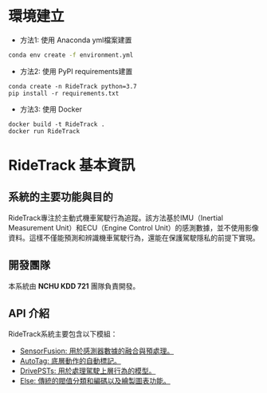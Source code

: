 # 環境建立
- 方法1: 使用 Anaconda yml檔案建置
```bash =
conda env create -f environment.yml
```

- 方法2: 使用 PyPI requirements建置
```bash=
conda create -n RideTrack python=3.7
pip install -r requirements.txt
```

- 方法3: 使用 Docker
```bash=
docker build -t RideTrack .
docker run RideTrack
```


# RideTrack 基本資訊

## 系統的主要功能與目的
RideTrack專注於主動式機車駕駛行為追蹤。該方法基於IMU（Inertial Measurement Unit）和ECU（Engine Control Unit）的感測數據，並不使用影像資料。這樣不僅能預測和辨識機車駕駛行為，還能在保護駕駛隱私的前提下實現。

## 開發團隊
本系統由 **NCHU KDD 721** 團隊負責開發。

## API 介紹
RideTrack系統主要包含以下模組：
* [SensorFusion: 用於感測器數據的融合與預處理。](./API_Documentation/SensorFusion.md)
* [AutoTag: 底層動作的自動標記。](./API_Documentation/AutoTag.md)
* [DrivePSTs: 用於處理駕駛上層行為的模型。](./API_Documentation/DrivePSTs.md)
* [Else: 傳統的閥值分類和編碼以及繪製圖表功能。](./API_Documentation/Else.md)
